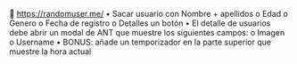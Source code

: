  https://randomuser.me/
• Sacar usuario con  Nombre + apellidos o Edad o Genero o Fecha de registro o Detalles un botón 
• El detalle de usuarios debe abrir un modal de ANT que muestre los siguientes campos: o Imagen o Username 
• BONUS: añade un temporizador en la parte superior que muestre la hora actual